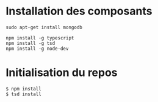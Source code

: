 # Installation des composants
```
sudo apt-get install mongodb

npm install -g typescript
npm install -g tsd
npm install -g node-dev 
```

# Initialisation du repos
```
$ npm install
$ tsd install
```

